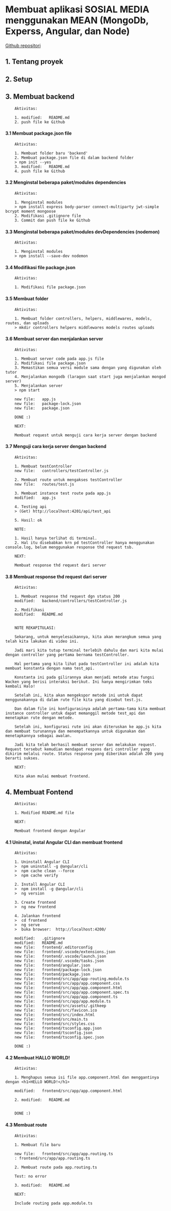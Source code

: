 # Membuat aplikasi SOSIAL MEDIA menggunakan MEAN (MongoDb, Experss, Angular, dan Node)

[Github repositori](https://github.com/gurnitha/mean-sosmed)


## 1. Tentang proyek


## 2. Setup


## 3. Membuat backend

        Aktivitas:

        1. modified:   README.md
        2. push file ke Github


#### 3.1 Membuat package.json file

        Aktivitas:

        1. Membuat folder baru 'backend'
        2. Membuat package.json file di dalam backend folder 
        > npm init --yes
        3. modified:   README.md
        4. push file ke Github


#### 3.2 Menginstal beberapa paket/modules dependencies

        Aktivitas:

        1. Menginstal modules
        > npm install express body-parser connect-multiparty jwt-simple bcrypt moment mongoose
        2. Modifikasi .gitignore file
        3. Commit dan push file ke Github


#### 3.3 Menginstal beberapa paket/modules devDependencies (nodemon)

        Aktivitas:

        1. Menginstal modules
        > npm install --save-dev nodemon


#### 3.4 Modifikasi file package.json

        Aktivitas:

        1. Modifikasi file package.json


#### 3.5 Membuat folder

        Aktivitas:

        1. Membuat folder controllers, helpers, middlewares, models, routes, dan uploads
        > mkdir controllers helpers middlewares models routes uploads


#### 3.6 Membuat server dan menjalankan server

        Aktivitas:

        1. Membuat server code pada app.js file
        2. Modifikasi file package.json
        3. Memastikan semua versi module sama dengan yang digunakan oleh tutor
        4. Menjalankan mongodb (laragon saat start juga menjalankan mongod server)
        5. Menjalankan server
        > npm start

        new file:   app.js
        new file:   package-lock.json
        new file:   package.json
        
        DONE :)

        NEXT:

        Membuat request untuk menguji cara kerja server dengan backend


#### 3.7 Menguji cara kerja server dengan backend

        Aktivitas:

        1. Membuat testController
        new file:   controllers/testController.js
        
        2. Membuat route untuk mengakses testController
        new file:   routes/test.js        
        
        3. Membuat instance test route pada app.js
        modified:   app.js

        4. Testing api
        > (Get) http://localhost:4201/api/test_api

        5. Hasil: ok

        NOTE:

        1. Hasil hanya terlihat di terminal.
        2. Hal itu disebabkan krn pd testController hanya menggunakan console.log, belum menggunakan response thd request tsb.

        NEXT:

        Membuat response thd request dari server


#### 3.8 Membuat response thd request dari server

        Aktivitas:

        1. Membuat response thd request dgn status 200
        modified:   backend/controllers/testController.js        

        2. Modifikasi
        modified:   README.md


        NOTE REKAPITULASI:

        Sekarang, untuk menyelesaikannya, kita akan merangkum semua yang telah kita lakukan di video ini.

        Jadi mari kita tutup terminal terlebih dahulu dan mari kita mulai dengan controller yang pertama bernama testController.

        Hal pertama yang kita lihat pada testController ini adalah kita membuat konstanta dengan nama test_api.

        Konstanta ini pada gilirannya akan menjadi metode atau fungsi Wacken yang berisi interaksi berikut. Ini hanya mengirimkan teks kembali Halo!

        Setelah ini, kita akan mengekspor metode ini untuk dapat menggunakannya di dalam rute file kita yang disebut test.js.

        Dan dalam file ini konfigurasinya adalah pertama-tama kita membuat instance controller untuk dapat memanggil metode test_api dan menetapkan rute dengan metode.

        Setelah ini, konfigurasi rute ini akan diteruskan ke app.js kita dan membuat turunannya dan menempatkannya untuk digunakan dan menetapkannya sebagai awalan.

        Jadi kita telah berhasil membuat server dan melakukan request. Request tersebut kemudian mendapat respons dari controller yang dikirim melalui route. Status response yang diberikan adalah 200 yang berarti sukses.

        NEXT:

        Kita akan mulai membuat frontend.


## 4. Membuat Fontend 

        Aktivitas:

        1. Modified README.md file

        NEXT:

        Membuat frontend dengan Angular


#### 4.1 Uninstal, instal Angular CLI dan membuat frontend

        Aktivitas:

        1. Uninstall Angular CLI
        >  npm uninstall -g @angular/cli  
        >  npm cache clean --force
        >  npm cache verify  

        2. Install Angular CLI
        >  npm install -g @angular/cli  
        >  ng version

        3. Create frontend
        >  ng new frontend

        4. Jalankan frontend
        >  cd frontend
        >  ng serve
        >  buka browser:  http://localhost:4200/

        modified:   .gitignore
        modified:   README.md
        new file:   frontend/.editorconfig
        new file:   frontend/.vscode/extensions.json
        new file:   frontend/.vscode/launch.json
        new file:   frontend/.vscode/tasks.json
        new file:   frontend/angular.json
        new file:   frontend/package-lock.json
        new file:   frontend/package.json
        new file:   frontend/src/app/app-routing.module.ts
        new file:   frontend/src/app/app.component.css
        new file:   frontend/src/app/app.component.html
        new file:   frontend/src/app/app.component.spec.ts
        new file:   frontend/src/app/app.component.ts
        new file:   frontend/src/app/app.module.ts
        new file:   frontend/src/assets/.gitkeep
        new file:   frontend/src/favicon.ico
        new file:   frontend/src/index.html
        new file:   frontend/src/main.ts
        new file:   frontend/src/styles.css
        new file:   frontend/tsconfig.app.json
        new file:   frontend/tsconfig.json
        new file:   frontend/tsconfig.spec.json
        
        DONE :)


#### 4.2 Membuat HALLO WORLD!

        Aktivitas:

        1. Menghapus semua isi file app.component.html dan menggantinya dengan <h1>HELLO WORLD!</h1>

        modified:   frontend/src/app/app.component.html

        2. modified:   README.md


        DONE :)


#### 4.3 Membuat route

        Aktivitas:

        1. Membuat file baru

        new file:   frontend/src/app/app.routing.ts
        : frontend/src/app/app.routing.ts

        2. Membuat route pada app.routing.ts

        Test: no error

        3. modified:   README.md

        NEXT:

        Include routing pada app.module.ts